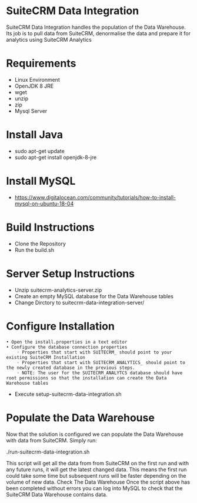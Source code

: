# SuiteCRM Data Integration
SuiteCRM Data Integration handles the population of the Data Warehouse. Its job is to pull data from SuiteCRM, denormalise the data and prepare it for analytics using SuiteCRM Analytics

# Requirements

* Linux Environment
* OpenJDK 8 JRE
* wget
* unzip
* zip
* Mysql Server

# Install Java

* sudo apt-get update
* sudo apt-get install openjdk-8-jre

# Install MySQL

* https://www.digitalocean.com/community/tutorials/how-to-install-mysql-on-ubuntu-18-04

# Build Instructions

* Clone the Repository
* Run the build.sh

# Server Setup Instructions

* Unzip suitecrm-analytics-server.zip
* Create an empty MySQL database for the Data Warehouse tables
* Change Dirctory to suitecrm-data-integration-server/

# Configure Installation
    • Open the install.properties in a text editor
    • Configure the database connection properties
        ◦ Properties that start with SUITECRM_ should point to your existing SuiteCRM Installation
        ◦ Properties that start with SUITECRM_ANALYTICS_ should point to the newly created database in the previous steps.
        ◦ NOTE: The user for the SUITECRM_ANALYTCS database should have root permissions so that the installation can create the Data Warehouse tables

* Execute setup-suitecrm-data-integration.sh

# Populate the Data Warehouse
Now that the solution is configured we can populate the Data Warehouse with data from SuiteCRM. Simply run:

./run-suitecrm-data-integration.sh

This script will get all the data from from SuiteCRM on the first run and with any future runs, it will get the latest changed data. This means the first run could take some time but subsequent runs will be faster depending on the volume of new data.
Check The Data Warehouse
Once the script above has been completed without errors you can log into MySQL to check that the SuiteCRM Data Warehouse contains data.


